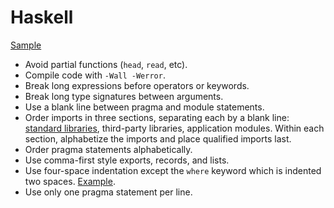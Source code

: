 # Haskell

[Sample](sample.hs)

- Avoid partial functions (`head`, `read`, etc).
- Compile code with `-Wall -Werror`.
- Break long expressions before operators or keywords.
- Break long type signatures between arguments.
- Use a blank line between pragma and module statements.
- Order imports in three sections, separating each by a blank line: [standard
  libraries], third-party libraries, application modules. Within each section,
  alphabetize the imports and place qualified imports last.
- Order pragma statements alphabetically.
- Use comma-first style exports, records, and lists.
- Use four-space indentation except the `where` keyword which is indented two
  spaces. [Example](sample.hs#L41).
- Use only one pragma statement per line.

[standard libraries]: http://www.haskell.org/ghc/docs/latest/html/libraries/index.html
